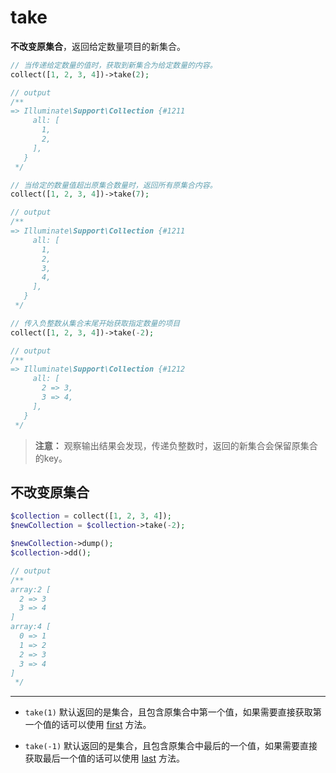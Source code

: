 # take

**不改变原集合**，返回给定数量项目的新集合。

```php
// 当传递给定数量的值时，获取到新集合为给定数量的内容。
collect([1, 2, 3, 4])->take(2);

// output
/**
=> Illuminate\Support\Collection {#1211
     all: [
       1,
       2,
     ],
   }
 */
```

```php
// 当给定的数量值超出原集合数量时，返回所有原集合内容。
collect([1, 2, 3, 4])->take(7);

// output
/**
=> Illuminate\Support\Collection {#1211
     all: [
       1,
       2,
       3,
       4,
     ],
   }
 */
```

```php
// 传入负整数从集合末尾开始获取指定数量的项目
collect([1, 2, 3, 4])->take(-2);

// output
/**
=> Illuminate\Support\Collection {#1212
     all: [
       2 => 3,
       3 => 4,
     ],
   }
 */
```

> **注意：** 观察输出结果会发现，传递负整数时，返回的新集合会保留原集合的key。


## 不改变原集合

```php
$collection = collect([1, 2, 3, 4]);
$newCollection = $collection->take(-2);

$newCollection->dump();
$collection->dd();

// output
/**
array:2 [
  2 => 3
  3 => 4
]
array:4 [
  0 => 1
  1 => 2
  2 => 3
  3 => 4
]
 */
```

----

- `take(1)` 默认返回的是集合，且包含原集合中第一个值，如果需要直接获取第一个值的话可以使用 [first](./first.md) 方法。

- `take(-1)` 默认返回的是集合，且包含原集合中最后的一个值，如果需要直接获取最后一个值的话可以使用 [last](./last.md) 方法。
